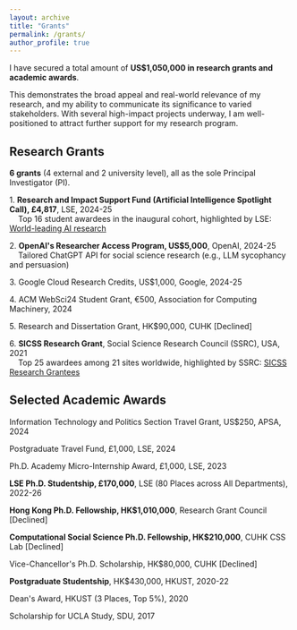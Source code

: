 ```yaml
---
layout: archive
title: "Grants"
permalink: /grants/
author_profile: true
---
```


I have secured a total amount of **US$1,050,000 in research grants and academic awards**. 

This demonstrates the broad appeal and real-world relevance of my research, and my ability to communicate its significance to varied stakeholders. With several high-impact projects underway, I am well-positioned to attract further support for my research program.

## Research Grants
**6 grants** (4 external and 2 university level), all as the sole Principal Investigator (PI).

1\. **Research and Impact Support Fund (Artificial Intelligence Spotlight Call), £4,817**, LSE, 2024-25  
&nbsp;&nbsp;&nbsp;&nbsp;Top 16 student awardees in the inaugural cohort, highlighted by LSE: [World-leading AI research](https://www.lse.ac.uk/DSI/AI/risf-projects)

2\. **OpenAI's Researcher Access Program, US$5,000**, OpenAI, 2024-25  
&nbsp;&nbsp;&nbsp;&nbsp;Tailored ChatGPT API for social science research (e.g., LLM sycophancy and persuasion)

3\. Google Cloud Research Credits, US$1,000, Google, 2024-25

4\. ACM WebSci24 Student Grant, €500, Association for Computing Machinery, 2024

5\. Research and Dissertation Grant, HK$90,000, CUHK [Declined]

6\. **SICSS Research Grant**, Social Science Research Council (SSRC), USA, 2021  
&nbsp;&nbsp;&nbsp;&nbsp;Top 25 awardees among 21 sites worldwide, highlighted by SSRC: [SICSS Research Grantees](https://www.ssrc.org/programs/digital-culture/the-summer-institutes-in-computational-social-science/sicss-research-grantees/)

## Selected Academic Awards

Information Technology and Politics Section Travel Grant, US$250, APSA, 2024

Postgraduate Travel Fund, £1,000, LSE, 2024

Ph.D. Academy Micro-Internship Award, £1,000, LSE, 2023

**LSE Ph.D. Studentship, £170,000**, LSE (80 Places across All Departments), 2022-26

**Hong Kong Ph.D. Fellowship, HK$1,010,000**, Research Grant Council [Declined]

**Computational Social Science Ph.D. Fellowship, HK$210,000**, CUHK CSS Lab [Declined]

Vice-Chancellor's Ph.D. Scholarship, HK$80,000, CUHK [Declined]

**Postgraduate Studentship**, HK$430,000, HKUST, 2020-22

Dean's Award, HKUST (3 Places, Top 5%), 2020

Scholarship for UCLA Study, SDU, 2017
